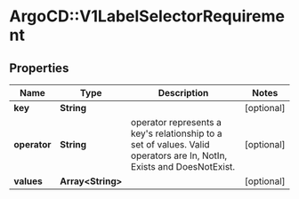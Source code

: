 # ArgoCD::V1LabelSelectorRequirement

## Properties
Name | Type | Description | Notes
------------ | ------------- | ------------- | -------------
**key** | **String** |  | [optional] 
**operator** | **String** | operator represents a key&#39;s relationship to a set of values. Valid operators are In, NotIn, Exists and DoesNotExist. | [optional] 
**values** | **Array&lt;String&gt;** |  | [optional] 


